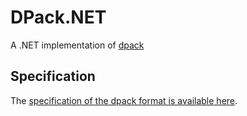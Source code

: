 # DPack.NET
A .NET implementation of [dpack](https://github.com/DoctorEvidence/dpackjs)

## Specification
The [specification of the dpack format is available here](https://github.com/DoctorEvidence/dpack).